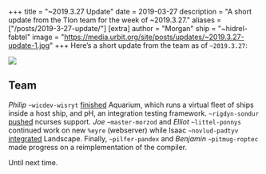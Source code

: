 +++
title = "~2019.3.27 Update"
date = 2019-03-27
description = "A short update from the Tlon team for the week of ~2019.3.27."
aliases = ["/posts/2019-3-27-update/"]
[extra]
author = "Morgan"
ship = "~hidrel-fabtel"
image = "https://media.urbit.org/site/posts/updates/~2019.3.27-update-1.jpg"
+++
Here’s a short update from the team as of `~2019.3.27`:

![](https://media.urbit.org/site/posts/updates/~2019.3.27-update-1.jpg)

## Team

*Philip* `~wicdev-wisryt` [finished](https://github.com/urbit/arvo/pull/1120) Aquarium, which runs a virtual fleet of ships inside a host ship, and pH, an integration testing framework. `~rigdyn-sondur` [pushed](https://github.com/urbit/urbit/pull/1228) ncurses support.  *Joe* `~master-morzod` and *Elliot* `~littel-ponnys` continued work on new `%eyre` (webserver) while Isaac `~novlud-padtyv` [integrated](https://github.com/urbit/arvo/pull/1119) Landscape. Finally, `~pilfer-pandex` and *Benjamin* `~pitmug-roptec` made progress on a reimplementation of the compiler.

Until next time.